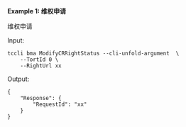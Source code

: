 **Example 1: 维权申请**

维权申请

Input: 

```
tccli bma ModifyCRRightStatus --cli-unfold-argument  \
    --TortId 0 \
    --RightUrl xx
```

Output: 
```
{
    "Response": {
        "RequestId": "xx"
    }
}
```

